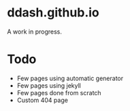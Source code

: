 # ddash.github.io
A work in progress. 

# Todo
* Few pages using automatic generator
* Few pages using jekyll
* Few pages done from scratch
* Custom 404 page
